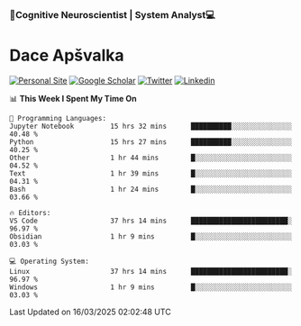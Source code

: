 ### 🧠Cognitive Neuroscientist | System Analyst💻
# Dace Apšvalka

[![Personal Site](https://img.shields.io/badge/website-teal?style=for-the-badge&logo=About.me&logoColor=white)](https://dcdace.net/)
[![Google Scholar](https://img.shields.io/badge/Scholar-yellow?style=for-the-badge&logo=googlescholar&logoColor=ffffff)](https://scholar.google.com/citations?hl=en&user=W8q0HBkAAAAJ&view_op=list_works&sortby=pubdate)
[![Twitter](https://img.shields.io/badge/Twitter-1DA1F2?logo=twitter&logoColor=white&style=for-the-badge)](https://twitter.com/dcdace)
[![Linkedin](https://img.shields.io/badge/linkedin-0077B5?logo=linkedin&logoColor=white&style=for-the-badge)](https://www.linkedin.com/in/dace-apsvalka/)

<!--
[![Dace's wakatime stats](https://github-readme-stats.vercel.app/api/wakatime?username=dcdace&theme=react&layout=compact&custom_title=Coding+past+7+days&v=2)](https://github.com/dcdace/dcdace)


[![github](https://img.shields.io/github/followers/dcdace?logo=github&style=plastic)](https://github.com/dcdace?tab=followers "GitHub followers")
[![wakatime](https://wakatime.com/badge/user/6e7556d3-b1db-4eef-a7e8-9bad735fc27e.svg?style=plastic?v=2)](https://wakatime.com/@6e7556d3-b1db-4eef-a7e8-9bad735fc27e "Total time coded since Feb 28 2022")

[![twitter](https://img.shields.io/twitter/follow/dcdace?label=followers&logo=twitter&color=%23007ec6&style=plastic)](https://twitter.com/dcdace "Twitter followers")

[![Dace's languages](https://github-readme-stats-one-nu-13.vercel.app/api/top-langs/?username=dcdace&langs_count=10&theme=nord&layout=compact)](https://github.com/anuraghazra/github-readme-stats) 
[![Dace's GitHub stats](https://github-readme-stats-one-nu-13.vercel.app/api?username=dcdace&theme=dracula&hide=prs,issues&count_private=true&show_icons=true&hide_rank=true&include_all_commits=true&hide_title=false&custom_title=GitHub+Stats)](https://github.com/anuraghazra/github-readme-stats)
-->

<!--START_SECTION:waka-->
📊 **This Week I Spent My Time On** 

```text
💬 Programming Languages: 
Jupyter Notebook         15 hrs 32 mins      ██████████░░░░░░░░░░░░░░░   40.48 % 
Python                   15 hrs 27 mins      ██████████░░░░░░░░░░░░░░░   40.25 % 
Other                    1 hr 44 mins        █░░░░░░░░░░░░░░░░░░░░░░░░   04.52 % 
Text                     1 hr 39 mins        █░░░░░░░░░░░░░░░░░░░░░░░░   04.31 % 
Bash                     1 hr 24 mins        █░░░░░░░░░░░░░░░░░░░░░░░░   03.66 % 

🔥 Editors: 
VS Code                  37 hrs 14 mins      ████████████████████████░   96.97 % 
Obsidian                 1 hr 9 mins         █░░░░░░░░░░░░░░░░░░░░░░░░   03.03 % 

💻 Operating System: 
Linux                    37 hrs 14 mins      ████████████████████████░   96.97 % 
Windows                  1 hr 9 mins         █░░░░░░░░░░░░░░░░░░░░░░░░   03.03 % 
```


 Last Updated on 16/03/2025 02:02:48 UTC
<!--END_SECTION:waka-->

